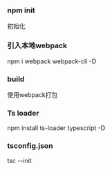 ### npm init 
初始化

### 引入本地webpack
npm i webpack webpack-cli -D

### build 
 
 使用webpack打包

 ### Ts loader

 npm install ts-loader typescript -D

 
 ### tsconfig.json
 tsc --init
